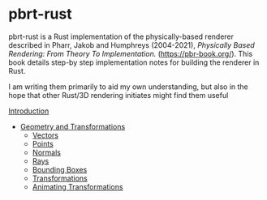 # pbrt-rust

pbrt-rust is a Rust implementation of the physically-based renderer described in Pharr, Jakob and Humphreys (2004-2021), *Physically Based Rendering: From Theory To Implementation.* (https://pbr-book.org/). This book details step-by step implementation notes for building the renderer in Rust. 

I am writing them primarily to aid my own understanding, but also in the hope that other Rust/3D rendering initiates might find them useful

[Introduction](introduction.md)

- [Geometry and Transformations](geometry_and_transformations.md)
  - [Vectors](geometry_vectors.md)
  - [Points](geometry_points.md)
  - [Normals](geometry_normals.md)
  - [Rays](geometry_rays.md)
  - [Bounding Boxes](geometry_bounding_boxes.md)
  - [Transformations](geometry_transformations.md)
  - [Animating Transformations](geometry_animating_transformations.md)

